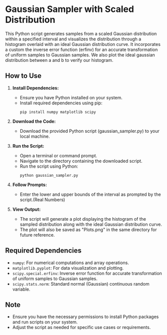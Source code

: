 # Gaussian Sampler with Scaled Distribution

This Python script generates samples from a scaled Gaussian distribution within a specified interval and visualizes the distribution through a histogram overlaid with an ideal Gaussian distribution curve. It incorporates a custom the inverse error function (erfinv) for an accurate transformation of uniform samples to Gaussian samples. We also plot the ideal gaussian distribution between a and b to verify our histogram.

## How to Use

1. **Install Dependencies:**
   - Ensure you have Python installed on your system.
   - Install required dependencies using pip:
     ```
     pip install numpy matplotlib scipy
     ```

2. **Download the Code:**
   - Download the provided Python script (gaussian_sampler.py) to your local machine.

3. **Run the Script:**
   - Open a terminal or command prompt.
   - Navigate to the directory containing the downloaded script.
   - Run the script using Python:
     ```
     python gaussian_sampler.py
     ```

4. **Follow Prompts:**
   - Enter the lower and upper bounds of the interval as prompted by the script.(Real Numbers)

5. **View Output:**
   - The script will generate a plot displaying the histogram of the sampled distribution along with the ideal Gaussian distribution curve.
   - The plot will also be saved as "Plots.png" in the same directory for future reference.

## Required Dependencies

- `numpy`: For numerical computations and array operations.
- `matplotlib.pyplot`: For data visualization and plotting.
- `scipy.special.erfinv`: Inverse error function for accurate transformation of uniform samples to Gaussian samples.
- `scipy.stats.norm`: Standard normal (Gaussian) continuous random variable.

## Note

- Ensure you have the necessary permissions to install Python packages and run scripts on your system.
- Adjust the script as needed for specific use cases or requirements.


